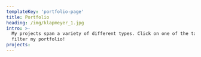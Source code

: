 ```yaml
---
templateKey: 'portfolio-page'
title: Portfolio
heading: /img/klapmeyer_1.jpg
intro: >-
  My projects span a variety of different types. Click on one of the tags to
  filter my portfolio!
projects:
---
```

